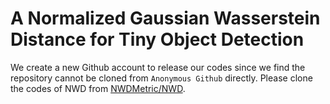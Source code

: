 # A Normalized Gaussian Wasserstein Distance for Tiny Object Detection

We create a new Github account to release our codes since we find the repository cannot be cloned from `Anonymous Github` directly. Please clone the codes of NWD from [NWDMetric/NWD](https://github.com/NWDMetric/NWD.git).

